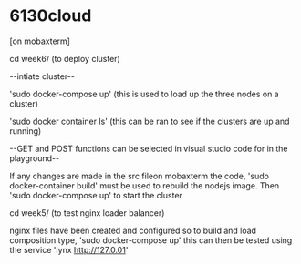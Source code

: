 # 6130cloud

[on mobaxterm]

cd week6/
(to deploy cluster)

--intiate cluster--

'sudo docker-compose up'
(this is used to load up the three nodes on a cluster)

'sudo docker container ls'
(this can be ran to see if the clusters are up and running)

--GET and POST functions can be selected in visual studio code for in the playground--

If any changes are made in the src fileon mobaxterm the code,
'sudo docker-container build'
must be used to rebuild the nodejs image. Then 
'sudo docker-compose up' 
to start the cluster

cd week5/ 
(to test nginx loader balancer)

nginx files have been created and configured so to build and load composition type,
'sudo docker-compose up'
this can then be tested using the service 
'lynx http://127.0.01'

